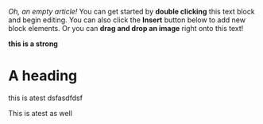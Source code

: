 _Oh, an empty article!_ You can get started by **double clicking** this text block and begin editing. You can also click the **Insert** button below to add new block elements. Or you can **drag and drop an image** right onto this text!
  
  **this is a strong**
  
  # A heading
  
  this is atest dsfasdfdsf 
  
  This is atest as well
  
  